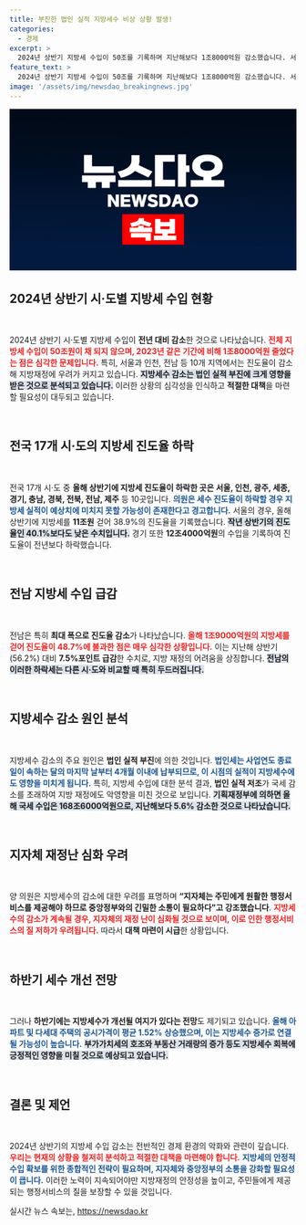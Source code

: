 ```yaml
---
title: 부진한 법인 실적 지방세수 비상 상황 발생!
categories:
  - 경제
excerpt: >
  2024년 상반기 지방세 수입이 50조를 기록하며 지난해보다 1조8000억원 감소했습니다. 서울과 전남 등 10개 시·도가 진도율 하락, 지방 재정난 우려가 고조되고 있습니다. 하반기에 재산세 증가 등 개선 여지가 있을 전망입니다.
feature_text: >
  2024년 상반기 지방세 수입이 50조를 기록하며 지난해보다 1조8000억원 감소했습니다. 서울과 전남 등 10개 시·도가 진도율 하락, 지방 재정난 우려가 고조되고 있습니다. 하반기에 재산세 증가 등 개선 여지가 있을 전망입니다.
image: '/assets/img/newsdao_breakingnews.jpg'
---
```


<p><img src="/assets/img/newsdao_breakingnews.jpg" alt="pcversion 속보" /></p>

<h2 data-ke-size="size26">2024년 상반기 시·도별 지방세 수입 현황</h2>

<p data-ke-size="size16">&nbsp;</p>

<p>2024년 상반기 시·도별 지방세 수입이 <strong>전년 대비 감소</strong>한 것으로 나타났습니다. <b><span style="color: #ee2323;">전체 지방세 수입이 50조원이 채 되지 않으며, 2023년 같은 기간에 비해 1조8000억원 줄었다는 점은 심각한 문제입니다.</span></b> 특히, 서울과 인천, 전남 등 10개 지역에서는 진도율이 감소해 지방재정에 우려가 커지고 있습니다. <b><span style="background-color: #21538527;">지방세수 감소는 법인 실적 부진에 크게 영향을 받은 것으로 분석되고 있습니다.</span></b> 이러한 상황의 심각성을 인식하고 <strong>적절한 대책</strong>을 마련할 필요성이 대두되고 있습니다.</p>

<p data-ke-size="size16">&nbsp;</p>

<h2 data-ke-size="size26">전국 17개 시·도의 지방세 진도율 하락</h2>

<p data-ke-size="size16">&nbsp;</p>

<p>전국 17개 시·도 중 <strong>올해 상반기에 지방세 진도율이 하락한 곳은 서울, 인천, 광주, 세종, 경기, 충남, 경북, 전북, 전남, 제주</strong> 등 10곳입니다. <b><span style="color: #1a5490;">의원은 세수 진도율이 하락할 경우 지방세 실적이 예상치에 미치지 못할 가능성이 존재한다고 경고합니다.</span></b> 서울의 경우, 올해 상반기에 지방세를 <strong>11조원</strong> 걷어 38.9%의 진도율을 기록했습니다. <b><span style="background-color: #21538527;">작년 상반기의 진도율인 40.1%보다도 낮은 수치입니다.</span></b> 경기 또한 <strong>12조4000억원</strong>의 수입을 기록하여 진도율이 전년보다 하락했습니다.</p>

<p data-ke-size="size16">&nbsp;</p>

<h2 data-ke-size="size26">전남 지방세 수입 급감</h2>

<p data-ke-size="size16">&nbsp;</p>

<p>전남은 특히 <strong>최대 폭으로 진도율 감소</strong>가 나타났습니다. <b><span style="color: #ee2323;">올해 1조9000억원의 지방세를 걷어 진도율이 48.7%에 불과한 점은 매우 심각한 상황입니다.</span></b> 이는 지난해 상반기(56.2%) 대비 <strong>7.5%포인트 급감</strong>한 수치로, 지방 재정의 어려움을 상징합니다. <b><span style="background-color: #21538527;">전남의 이러한 하락세는 다른 시·도와 비교할 때 특히 두드러집니다.</span></b></p>

<p data-ke-size="size16">&nbsp;</p>

<h2 data-ke-size="size26">지방세수 감소 원인 분석</h2>

<p data-ke-size="size16">&nbsp;</p>

<p>지방세수 감소의 주요 원인은 <strong>법인 실적 부진</strong>에 의한 것입니다. <b><span style="color: #1a5490;">법인세는 사업연도 종료일이 속하는 달의 마지막 날부터 4개월 이내에 납부되므로, 이 시점의 실적이 지방세수에도 영향을 미치게 됩니다.</span></b> 특히, 지방세 수입에 대한 분석 결과, <strong>법인 실적 저조</strong>가 국세 감소를 초래하여 지방 재정에도 악영향을 미친 것으로 보입니다. <b><span style="background-color: #21538527;">기획재정부에 의하면 올해 국세 수입은 168조6000억원으로, 지난해보다 5.6% 감소한 것으로 나타났습니다.</span></b></p>

<p data-ke-size="size16">&nbsp;</p>

<h2 data-ke-size="size26">지자체 재정난 심화 우려</h2>

<p data-ke-size="size16">&nbsp;</p>

<p>양 의원은 지방세수의 감소에 대한 우려를 표명하며 <strong>“지자체는 주민에게 원활한 행정서비스를 제공해야 하므로 중앙정부와의 긴밀한 소통이 필요하다”고 강조했습니다</strong>. <b><span style="color: #ee2323;">지방세수의 감소가 계속될 경우, 지자체의 재정 난이 심화될 것으로 보이며, 이로 인한 행정서비스의 질 저하가 우려됩니다.</span></b> 따라서 <strong>대책 마련이 시급</strong>한 상황입니다.</p>

<p data-ke-size="size16">&nbsp;</p>

<h2 data-ke-size="size26">하반기 세수 개선 전망</h2>

<p data-ke-size="size16">&nbsp;</p>

<p>그러나 <strong>하반기에는 지방세수가 개선될 여지가 있다는 전망</strong>도 제기되고 있습니다. <b><span style="color: #1a5490;">올해 아파트 및 다세대 주택의 공시가격이 평균 1.52% 상승했으며, 이는 지방세수 증가로 연결될 가능성이 높습니다.</span></b> <b><span style="background-color: #21538527;">부가가치세의 호조와 부동산 거래량의 증가 등도 지방세수 회복에 긍정적인 영향을 미칠 것으로 예상되고 있습니다.</span></b> </p>

<p data-ke-size="size16">&nbsp;</p>

<h2 data-ke-size="size26">결론 및 제언</h2>

<p data-ke-size="size16">&nbsp;</p>

<p>2024년 상반기의 지방세 수입 감소는 전반적인 경제 환경의 악화와 관련이 깊습니다. <b><span style="color: #ee2323;">우리는 현재의 상황을 철저히 분석하고 적절한 대책을 마련해야 합니다.</span></b> <b><span style="color: #1a5490;">지방세의 안정적 수입 확보를 위한 종합적인 전략이 필요하며, 지자체와 중앙정부의 소통을 강화할 필요성이 큽니다.</span></b> 이러한 노력이 지속되어야만 지방재정의 안정성을 높이고, 주민들에게 제공되는 행정서비스의 질을 보장할 수 있을 것입니다.</p>
실시간 뉴스 속보는, <a href="https://newsdao.kr" rel="dofollow">https://newsdao.kr</a>


